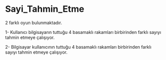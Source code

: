 # Sayi_Tahmin_Etme
2 farklı oyun bulunmaktadır.

1- Kullanıcı bilgisayarın tuttuğu 4 basamaklı rakamları birbirinden farklı sayıyı tahmin etmeye çalışıyor.

2- Bilgisayar kullanıcının tuttuğu 4 basamaklı rakamları birbirinden farklı sayıyı tahmin etmeye çalışıyor.
